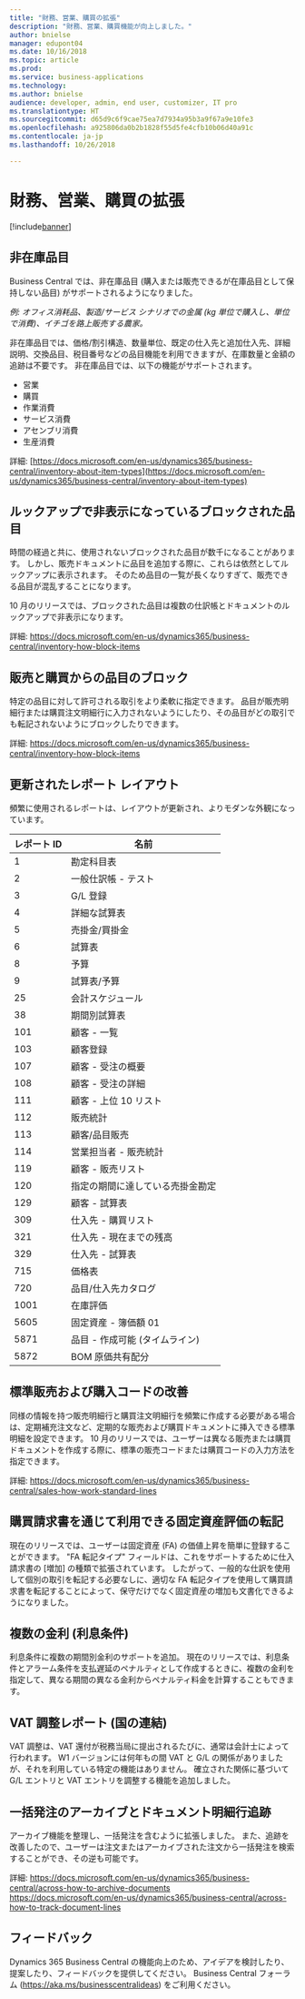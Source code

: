 ```yaml
---
title: "財務、営業、購買の拡張"
description: "財務、営業、購買機能が向上しました。"
author: bnielse
manager: edupont04
ms.date: 10/16/2018
ms.topic: article
ms.prod: 
ms.service: business-applications
ms.technology: 
ms.author: bnielse
audience: developer, admin, end user, customizer, IT pro
ms.translationtype: HT
ms.sourcegitcommit: d65d9c6f9cae75ea7d7934a95b3a9f67a9e10fe3
ms.openlocfilehash: a925806da0b2b1828f55d5fe4cfb10b06d40a91c
ms.contentlocale: ja-jp
ms.lasthandoff: 10/26/2018

---
```


# <a name="enhancements-to-finance-sales-and-purchasing"></a>財務、営業、購買の拡張

[!include[banner](../../includes/banner.md)]

## <a name="non-inventory-items"></a>非在庫品目

Business Central では、非在庫品目 (購入または販売できるが在庫品目として保持しない品目) がサポートされるようになりました。

*例: オフィス消耗品、製造/サービス シナリオでの金属 (kg 単位で購入し、単位で消費)、イチゴを路上販売する農家。*

非在庫品目では、価格/割引構造、数量単位、既定の仕入先と追加仕入先、詳細説明、交換品目、税目番号などの品目機能を利用できますが、在庫数量と金額の追跡は不要です。 非在庫品目では、以下の機能がサポートされます。

* 営業
* 購買
* 作業消費
* サービス消費
* アセンブリ消費
* 生産消費

詳細: [https://docs.microsoft.com/en-us/dynamics365/business-central/inventory-about-item-types](https://docs.microsoft.com/en-us/dynamics365/business-central/inventory-about-item-types)  

## <a name="blocked-items-hidden-in-lookups"></a>ルックアップで非表示になっているブロックされた品目

時間の経過と共に、使用されないブロックされた品目が数千になることがあります。 しかし、販売ドキュメントに品目を追加する際に、これらは依然としてルックアップに表示されます。 そのため品目の一覧が長くなりすぎて、販売できる品目が混乱することになります。

10 月のリリースでは、ブロックされた品目は複数の仕訳帳とドキュメントのルックアップで非表示になります。

詳細: https://docs.microsoft.com/en-us/dynamics365/business-central/inventory-how-block-items

## <a name="block-items-from-sales-and-purchasing"></a>販売と購買からの品目のブロック

特定の品目に対して許可される取引をより柔軟に指定できます。 品目が販売明細行または購買注文明細行に入力されないようにしたり、その品目がどの取引でも転記されないようにブロックしたりできます。

詳細: https://docs.microsoft.com/en-us/dynamics365/business-central/inventory-how-block-items

## <a name="updated-reports-layout"></a>更新されたレポート レイアウト

頻繁に使用されるレポートは、レイアウトが更新され、よりモダンな外観になっています。  

|レポート ID|名前|
|---------|----|
|1|勘定科目表|
|2|一般仕訳帳 - テスト|
|3|G/L 登録|
|4|詳細な試算表|
|5|売掛金/買掛金|
|6|試算表|
|8|予算|
|9|試算表/予算|
|25|会計スケジュール|
|38|期間別試算表|
|101|顧客 - 一覧|
|103|顧客登録|
|107|顧客 - 受注の概要|
|108|顧客 - 受注の詳細|
|111|顧客 - 上位 10 リスト|
|112|販売統計|
|113|顧客/品目販売|
|114|営業担当者 - 販売統計|
|119|顧客 - 販売リスト|
|120|指定の期間に達している売掛金勘定|
|129|顧客 - 試算表|
|309|仕入先 - 購買リスト|
|321|仕入先 - 現在までの残高|
|329|仕入先 - 試算表|
|715|価格表|
|720|品目/仕入先カタログ|
|1001|在庫評価|
|5605|固定資産 - 簿価額 01|
|5871|品目 - 作成可能 (タイムライン)|
|5872|BOM 原価共有配分|

## <a name="standard-sales-and-purchase-codes-improvements"></a>標準販売および購入コードの改善

同様の情報を持つ販売明細行と購買注文明細行を頻繁に作成する必要がある場合は、定期補充注文など、定期的な販売および購買ドキュメントに挿入できる標準明細を設定できます。 10 月のリリースでは、ユーザーは異なる販売または購買ドキュメントを作成する際に、標準の販売コードまたは購買コードの入力方法を指定できます。

詳細: https://docs.microsoft.com/en-us/dynamics365/business-central/sales-how-work-standard-lines

## <a name="fixed-assets-appreciation-posting-available-through-purchase-invoice"></a>購買請求書を通じて利用できる固定資産評価の転記

現在のリリースでは、ユーザーは固定資産 (FA) の価値上昇を簡単に登録することができます。 "FA 転記タイプ" フィールドは、これをサポートするために仕入請求書の [増加] の種類で拡張されています。 したがって、一般的な仕訳を使用して個別の取引を転記する必要なしに、適切な FA 転記タイプを使用して購買請求書を転記することによって、保守だけでなく固定資産の増加も文書化できるようになりました。

## <a name="multiple-interest-rates-finance-charge-terms"></a>複数の金利 (利息条件)

利息条件に複数の期間別金利のサポートを追加。 現在のリリースでは、利息条件とアラーム条件を支払遅延のペナルティとして作成するときに、複数の金利を指定して、異なる期間の異なる金利からペナルティ料金を計算することもできます。  

## <a name="vat-reconciliation-report-country-consolidation"></a>VAT 調整レポート (国の連結)

VAT 調整は、VAT 還付が税務当局に提出されるたびに、通常は会計士によって行われます。 W1 バージョンには何年もの間 VAT と G/L の関係がありましたが、それを利用している特定の機能はありません。 確立された関係に基づいて G/L エントリと VAT エントリを調整する機能を追加しました。

## <a name="archiving-of-blanket-orders-and-document-line-tracking"></a>一括発注のアーカイブとドキュメント明細行追跡

アーカイブ機能を整理し、一括発注を含むように拡張しました。 また、追跡を改善したので、ユーザーは注文またはアーカイブされた注文から一括発注を検索することができ、その逆も可能です。

詳細: https://docs.microsoft.com/en-us/dynamics365/business-central/across-how-to-archive-documents  
https://docs.microsoft.com/en-us/dynamics365/business-central/across-how-to-track-document-lines

## <a name="tell-us-what-you-think"></a>フィードバック
Dynamics 365 Business Central の機能向上のため、アイデアを検討したり、提案したり、フィードバックを提供してください。 Business Central フォーラム (https://aka.ms/businesscentralideas) をご利用ください。

